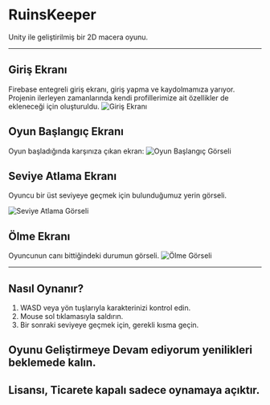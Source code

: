 # RuinsKeeper

Unity ile geliştirilmiş bir 2D macera oyunu.

---

## Giriş Ekranı
Firebase entegreli giriş ekranı, giriş yapma ve kaydolmamıza yarıyor. Projenin ilerleyen zamanlarında kendi profillerimize ait özellikler de ekleneceği için oluşturuldu.
![Giriş Ekranı](https://drive.google.com/uc?export=view&id=1N8YSCEIB3it2sh940zQoDdAVIJTYSUw2)

## Oyun Başlangıç Ekranı
Oyun başladığında karşınıza çıkan ekran:
![Oyun Başlangıç Görseli](https://drive.google.com/uc?export=view&id=1fkhXtHURnFSWZjulTpTme6tndUw73baA)

## Seviye Atlama Ekranı
Oyuncu bir üst seviyeye geçmek için bulunduğumuz yerin görseli.

![Seviye Atlama Görseli](https://drive.google.com/uc?export=view&id=1r9Qtz65LERc0RcWQiNp-P68qns1XITys)

## Ölme Ekranı
Oyuncunun canı bittiğindeki durumun görseli.
![Ölme Görseli](https://drive.google.com/uc?export=view&id=11dC-LjpRxuWu9P9pC3BPsP6Bh496lfcz)


---

## Nasıl Oynanır?
1. WASD veya yön tuşlarıyla karakterinizi kontrol edin.
2. Mouse sol tıklamasıyla saldırın.
3. Bir sonraki seviyeye geçmek için, gerekli kısma geçin.

## Oyunu Geliştirmeye Devam ediyorum yenilikleri beklemede kalın.

## Lisansı, Ticarete kapalı sadece oynamaya açıktır.
